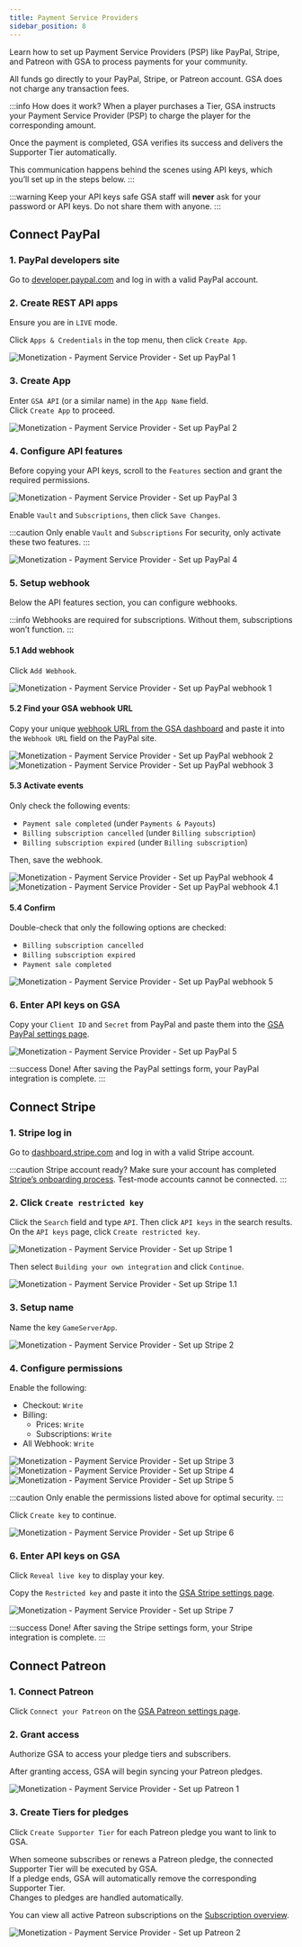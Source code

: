 ```yaml
---
title: Payment Service Providers
sidebar_position: 8
---
```


Learn how to set up Payment Service Providers (PSP) like PayPal, Stripe, and Patreon with GSA to process payments for your community.

All funds go directly to your PayPal, Stripe, or Patreon account. GSA does not charge any transaction fees.

:::info How does it work?
When a player purchases a Tier, GSA instructs your Payment Service Provider (PSP) to charge the player for the corresponding amount.

Once the payment is completed, GSA verifies its success and delivers the Supporter Tier automatically.

This communication happens behind the scenes using API keys, which you’ll set up in the steps below.
:::

:::warning Keep your API keys safe
GSA staff will **never** ask for your password or API keys. Do not share them with anyone.
:::

## Connect PayPal

### 1. PayPal developers site

Go to [developer.paypal.com](https://developer.paypal.com/) and log in with a valid PayPal account.

### 2. Create REST API apps

Ensure you are in `LIVE` mode.

Click `Apps & Credentials` in the top menu, then click `Create App`.

![Monetization - Payment Service Provider - Set up PayPal 1](/img/dashboard/monetization/psp/setup_paypal_1.jpg)

### 3. Create App

Enter `GSA API` (or a similar name) in the `App Name` field.  
Click `Create App` to proceed.

![Monetization - Payment Service Provider - Set up PayPal 2](/img/dashboard/monetization/psp/setup_paypal_2.jpg)

### 4. Configure API features

Before copying your API keys, scroll to the `Features` section and grant the required permissions.

![Monetization - Payment Service Provider - Set up PayPal 3](/img/dashboard/monetization/psp/setup_paypal_3.jpg)

Enable `Vault` and `Subscriptions`, then click `Save Changes`.

:::caution Only enable `Vault` and `Subscriptions`
For security, only activate these two features.
:::

![Monetization - Payment Service Provider - Set up PayPal 4](/img/dashboard/monetization/psp/setup_paypal_4.jpg)

### 5. Setup webhook

Below the API features section, you can configure webhooks.

:::info
Webhooks are required for subscriptions. Without them, subscriptions won’t function.
:::

#### 5.1 Add webhook

Click `Add Webhook`.

![Monetization - Payment Service Provider - Set up PayPal webhook 1](/img/dashboard/monetization/psp/setup_paypal_webhook_1.jpg)

#### 5.2 Find your GSA webhook URL

Copy your unique [webhook URL from the GSA dashboard](https://dash.gameserverapp.com/monetization/settings/paypal) and paste it into the `Webhook URL` field on the PayPal site.

![Monetization - Payment Service Provider - Set up PayPal webhook 2](/img/dashboard/monetization/psp/setup_paypal_webhook_2.jpg)
![Monetization - Payment Service Provider - Set up PayPal webhook 3](/img/dashboard/monetization/psp/setup_paypal_webhook_3.jpg)

#### 5.3 Activate events

Only check the following events:

- `Payment sale completed` (under `Payments & Payouts`)
- `Billing subscription cancelled` (under `Billing subscription`)
- `Billing subscription expired` (under `Billing subscription`)

Then, save the webhook.

![Monetization - Payment Service Provider - Set up PayPal webhook 4](/img/dashboard/monetization/psp/setup_paypal_webhook_4.jpg)
![Monetization - Payment Service Provider - Set up PayPal webhook 4.1](/img/dashboard/monetization/psp/setup_paypal_webhook_4_1.jpg)

#### 5.4 Confirm

Double-check that only the following options are checked:
- `Billing subscription cancelled`
- `Billing subscription expired`
- `Payment sale completed`

![Monetization - Payment Service Provider - Set up PayPal webhook 5](/img/dashboard/monetization/psp/setup_paypal_webhook_5.jpg)

### 6. Enter API keys on GSA

Copy your `Client ID` and `Secret` from PayPal and paste them into the [GSA PayPal settings page](https://dash.gameserverapp.com/monetization/settings/paypal).

![Monetization - Payment Service Provider - Set up PayPal 5](/img/dashboard/monetization/psp/setup_paypal_5.jpg)

:::success Done!
After saving the PayPal settings form, your PayPal integration is complete.
:::

## Connect Stripe

### 1. Stripe log in

Go to [dashboard.stripe.com](https://dashboard.stripe.com/) and log in with a valid Stripe account.

:::caution Stripe account ready?
Make sure your account has completed [Stripe’s onboarding process](https://dashboard.stripe.com/account/onboarding). Test-mode accounts cannot be connected.
:::

### 2. Click `Create restricted key`

Click the `Search` field and type `API`. Then click `API keys` in the search results.
On the `API keys` page, click `Create restricted key`.

![Monetization - Payment Service Provider - Set up Stripe 1](/img/dashboard/monetization/psp/setup_stripe_1.jpg)

Then select `Building your own integration` and click `Continue`.

![Monetization - Payment Service Provider - Set up Stripe 1.1](/img/dashboard/monetization/psp/setup_stripe_1_1.jpg)

### 3. Setup name

Name the key `GameServerApp`.

![Monetization - Payment Service Provider - Set up Stripe 2](/img/dashboard/monetization/psp/setup_stripe_2.jpg)

### 4. Configure permissions

Enable the following:

- Checkout: `Write`
- Billing:
  - Prices: `Write`
  - Subscriptions: `Write`
- All Webhook: `Write`

![Monetization - Payment Service Provider - Set up Stripe 3](/img/dashboard/monetization/psp/setup_stripe_3.jpg)
![Monetization - Payment Service Provider - Set up Stripe 4](/img/dashboard/monetization/psp/setup_stripe_4.jpg)
![Monetization - Payment Service Provider - Set up Stripe 5](/img/dashboard/monetization/psp/setup_stripe_5.jpg)

:::caution
Only enable the permissions listed above for optimal security.
:::

Click `Create key` to continue.

![Monetization - Payment Service Provider - Set up Stripe 6](/img/dashboard/monetization/psp/setup_stripe_6.jpg)

### 6. Enter API keys on GSA

Click `Reveal live key` to display your key.

Copy the `Restricted key` and paste it into the [GSA Stripe settings page](https://dash.gameserverapp.com/monetization/settings/stripe).

![Monetization - Payment Service Provider - Set up Stripe 7](/img/dashboard/monetization/psp/setup_stripe_7.jpg)

:::success Done!
After saving the Stripe settings form, your Stripe integration is complete.
:::

## Connect Patreon

### 1. Connect Patreon

Click `Connect your Patreon` on the [GSA Patreon settings page](https://dash.gameserverapp.com/monetization/patreon/settings).

### 2. Grant access

Authorize GSA to access your pledge tiers and subscribers.

After granting access, GSA will begin syncing your Patreon pledges.

![Monetization - Payment Service Provider - Set up Patreon 1](/img/dashboard/monetization/psp/setup_patreon_1.jpg)

### 3. Create Tiers for pledges

Click `Create Supporter Tier` for each Patreon pledge you want to link to GSA.

When someone subscribes or renews a Patreon pledge, the connected Supporter Tier will be executed by GSA.  
If a pledge ends, GSA will automatically remove the corresponding Supporter Tier.  
Changes to pledges are handled automatically.

You can view all active Patreon subscriptions on the [Subscription overview](/dashboard/monetization/getting_started#subscriptions).

![Monetization - Payment Service Provider - Set up Patreon 2](/img/dashboard/monetization/psp/setup_patreon_2.jpg)
